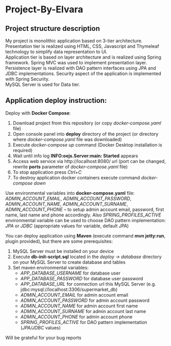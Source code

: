 # Project-By-Elvara
## Project structure description
My project is monolithic application based on 3-tier architecture.<br>
Presentation tier is realized using HTML, CSS, Javascript and Thymeleaf technology to simplify data representation to UI.<br>
Application tier is based on layer architecture and is realized using Spring framework. Spring MVC was used to implement presentation layer. Persistence layer is realized with DAO pattern interfaces using JPA and JDBC implementations. Security aspect of the application is implemented with Spring Security.<br>
MySQL Server is used for Data tier.<br>

## Application deploy instruction:
Deploy with **Docker Compose**:
1. Download project from this repository (or copy *docker-compose.yaml* file)
2. Open console panel into **deploy** directory of the project (or directory where *docker-compose.yaml* file was downloaded)
3. Execute *docker-compose up* command (Docker Desktop installation is required)
4. Wait until info log **INFO:oejs.Server:main: Started** appears
5. Access web service via http://localhost:8080/ url (port can be changed, rewrite **ports** parameter of *docker-compose.yaml* file)
6. To stop application press *Ctrl+C*
7. To destroy application docker containers execute command *docker-compose down*

Use environmental variables into **docker-compose.yaml** file: *ADMIN_ACCOUNT_EMAIL*, *ADMIN_ACCOUNT_PASSWORD*, *ADMIN_ACCOUNT_NAME*, *ADMIN_ACCOUNT_SURNAME*, *ADMIN_ACCOUNT_PHONE* – to setup admin account email, password, first name, last name and phone accordingly. Also *SPRING_PROFILES_ACTIVE* environmental variable can be used to choose DAO pattern implementation: *JPA* or *JDBC* (appropriate values for variable, default *JPA*)

You can deploy application using **Maven** (execute command **mvn jetty:run**, plugin provided), but there are some prerequisites:
1. MySQL Server must be installed on your device
2. Execute **db-init-script.sql** located in the *deploy -> database* directory on your MySQL Server to create database and tables
3. Set maven environmental variables:
   - *APP_DATABASE_USERNAME* for database user
   - *APP_DATABASE_PASSWORD* for database user password
   - *APP_DATABASE_URL* for connection url this MySQL Server (e.g. jdbc:mysql://localhost:3306/supermarket_db)
   - *ADMIN_ACCOUNT_EMAIL* for admin account email
   - *ADMIN_ACCOUNT_PASSWORD* for admin account password
   - *ADMIN_ACCOUNT_NAME* for admin account first name
   - *ADMIN_ACCOUNT_SURNAME* for admin account last name
   - *ADMIN_ACCOUNT_PHONE* for admin account phone
   - *SPRING_PROFILES_ACTIVE* for DAO pattern implementation (*JPA/JDBC* values)

Will be grateful for your bug reports